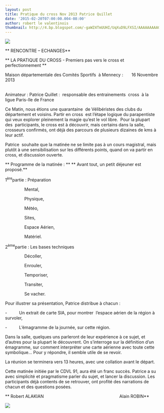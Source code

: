 ```yaml
---
layout: post
title: Pratique du cross Nov 2013 Patrice Quillet
date: '2015-02-20T07:00:00.004-08:00'
author: robert le valentinois
thumbnail: http://4.bp.blogspot.com/-gaWZ4TmUUHI/UqXuD9LFXSI/AAAAAAAAAG4/w4Z40dzR2vI/s72-c/entete+cdvl91.jpg
---
```

  
  

[![](http://4.bp.blogspot.com/-gaWZ4TmUUHI/UqXuD9LFXSI/AAAAAAAAAG4/w4Z40dzR2vI/s1600/entete+cdvl91.jpg)](http://4.bp.blogspot.com/-gaWZ4TmUUHI/UqXuD9LFXSI/AAAAAAAAAG4/w4Z40dzR2vI/s1600/entete+cdvl91.jpg)
  
** RENCONTRE – ECHANGES**


** LA PRATIQUE DU CROSS - Premiers pas vers le cross et perfectionnement&nbsp;**

  

 Maison départementale des Comités&nbsp;Sportifs&nbsp; à Mennecy :&nbsp; &nbsp; &nbsp;&nbsp; 16 Novembre 2013&nbsp;&nbsp;&nbsp;  
&nbsp;&nbsp;&nbsp;&nbsp;&nbsp;&nbsp;&nbsp;&nbsp;&nbsp;&nbsp;&nbsp;&nbsp;&nbsp;&nbsp;&nbsp;&nbsp;&nbsp;&nbsp;&nbsp;

 Animateur&nbsp;: Patrice Quillet&nbsp;:&nbsp; responsable des entrainements &nbsp;cross&nbsp; à la ligue Paris-Ile de France 

 Ce Matin, nous étions une quarantaine&nbsp; de Vélibéristes des clubs du département et voisins. Partir en cross&nbsp; est l’étape logique du parapentiste qui veux explorer pleinement la magie qu’est le vol libre. &nbsp;Pour la plupart des&nbsp; participants, le cross est à découvrir, mais certains dans la salle, crosseurs confirmés, ont déjà des parcours de plusieurs dizaines de kms à leur actif.&nbsp;

 Patrice&nbsp; souhaite que la matinée ne se limite pas à un cours magistral, mais plutôt à une sensibilisation sur les différents points, quand on va partir en cross, et discussion ouverte. 

  

** Programme de la matinée : **
** Avant tout, un petit déjeuner est proposé.**

  

  

 1<sup>ère</sup>partie&nbsp;: Préparation 

&nbsp;&nbsp;&nbsp;&nbsp;&nbsp;&nbsp;&nbsp;&nbsp;&nbsp;&nbsp;&nbsp;&nbsp;&nbsp;&nbsp;&nbsp; Mental, 

&nbsp;&nbsp;&nbsp;&nbsp;&nbsp;&nbsp;&nbsp;&nbsp;&nbsp;&nbsp;&nbsp;&nbsp;&nbsp;&nbsp;&nbsp; Physique, 

&nbsp;&nbsp;&nbsp;&nbsp;&nbsp;&nbsp;&nbsp;&nbsp;&nbsp;&nbsp;&nbsp;&nbsp;&nbsp;&nbsp;&nbsp; Météo, 

&nbsp;&nbsp;&nbsp;&nbsp;&nbsp;&nbsp;&nbsp;&nbsp;&nbsp;&nbsp;&nbsp;&nbsp;&nbsp;&nbsp;&nbsp; Sites, 

&nbsp;&nbsp;&nbsp;&nbsp;&nbsp;&nbsp;&nbsp;&nbsp;&nbsp;&nbsp;&nbsp;&nbsp;&nbsp;&nbsp;&nbsp; Espace Aérien, 

&nbsp;&nbsp;&nbsp;&nbsp;&nbsp;&nbsp;&nbsp;&nbsp;&nbsp;&nbsp;&nbsp;&nbsp;&nbsp;&nbsp;&nbsp; Matériel. 

 2<sup>ème</sup>partie&nbsp;: Les bases techniques&nbsp; 

&nbsp;&nbsp;&nbsp;&nbsp;&nbsp;&nbsp;&nbsp;&nbsp;&nbsp;&nbsp;&nbsp;&nbsp;&nbsp;&nbsp;&nbsp; Décoller, 

&nbsp;&nbsp;&nbsp;&nbsp;&nbsp;&nbsp;&nbsp;&nbsp;&nbsp;&nbsp;&nbsp;&nbsp;&nbsp;&nbsp;&nbsp; Enrouler, 

&nbsp;&nbsp;&nbsp;&nbsp;&nbsp;&nbsp;&nbsp;&nbsp;&nbsp;&nbsp;&nbsp;&nbsp;&nbsp;&nbsp;&nbsp; Temporiser, 

&nbsp;&nbsp;&nbsp;&nbsp;&nbsp;&nbsp;&nbsp;&nbsp;&nbsp;&nbsp;&nbsp;&nbsp;&nbsp;&nbsp;&nbsp; Transiter, 

&nbsp;&nbsp;&nbsp;&nbsp;&nbsp;&nbsp;&nbsp;&nbsp;&nbsp;&nbsp;&nbsp;&nbsp;&nbsp;&nbsp;&nbsp; Se vacher. 

  

  

 Pour illustrer sa présentation, Patrice distribue à chacun&nbsp;:

-&nbsp;&nbsp;&nbsp;&nbsp;&nbsp;&nbsp;&nbsp;&nbsp;&nbsp; Un extrait de carte SIA, pour montrer &nbsp;l’espace aérien de la région à survoler,

-&nbsp;&nbsp;&nbsp;&nbsp;&nbsp;&nbsp;&nbsp;&nbsp;&nbsp; L’émagramme de la journée, sur cette région.

  

 Dans la salle, quelques uns parleront de leur expérience à ce sujet, et d’autres pour la plupart le découvrent.  On s’interroge sur la définition d’un émagramme, sur comment interpréter une carte aérienne avec toute cette symbolique… Pour y répondre, il semble utile de se revoir.

  

 La réunion se terminera vers 13 heures, avec une collation avant le départ.


 Cette matinée initiée par le CDVL 91, aura été un franc succès. Patrice a su avec simplicité et pragmatisme parler du sujet, et lancer la discussion. Les participants déjà contents de se retrouver, ont profité des narrations de chacun et des questions posées.

** Robert ALAKIAN &nbsp;&nbsp;&nbsp;&nbsp;&nbsp;&nbsp;&nbsp;&nbsp;&nbsp;&nbsp;&nbsp;&nbsp;&nbsp;&nbsp;&nbsp;&nbsp;&nbsp;&nbsp;&nbsp;&nbsp;&nbsp;&nbsp;&nbsp;&nbsp;&nbsp;&nbsp;&nbsp;&nbsp;&nbsp;&nbsp;&nbsp;&nbsp;&nbsp;&nbsp;&nbsp;&nbsp;&nbsp;&nbsp;&nbsp;&nbsp;&nbsp;&nbsp;&nbsp;&nbsp;&nbsp;&nbsp;&nbsp;&nbsp;&nbsp;&nbsp;&nbsp;&nbsp;&nbsp;&nbsp;&nbsp;&nbsp;&nbsp;&nbsp;&nbsp;&nbsp;&nbsp;&nbsp;Alain ROBIN**


[![](http://1.bp.blogspot.com/-NlVrZkNM3aU/UqXlO3MnUsI/AAAAAAAAAGo/bXlgCQi1rBI/s640/131116+PPcdvl91+IniCROSS+AH+(1).JPG)](http://1.bp.blogspot.com/-NlVrZkNM3aU/UqXlO3MnUsI/AAAAAAAAAGo/bXlgCQi1rBI/s1600/131116+PPcdvl91+IniCROSS+AH+%281%29.JPG)

